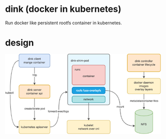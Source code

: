 # dink (docker in kubernetes)

Run docker like persistent rootfs container in kubernetes.

# design

![Dink Architecture](docs/design.png)